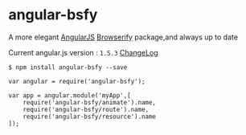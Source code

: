 angular-bsfy
==================
A more elegant [AngularJS](http://angularjs.org/) [Browserify](http://browserify.org/) package,and always up to date

Current angular.js version : `1.5.3` [ChangeLog](https://github.com/angular/angular.js/blob/master/CHANGELOG.md)

`$ npm install angular-bsfy --save`

	var angular = require('angular-bsfy');

	var app = angular.module('myApp',[
	    require('angular-bsfy/animate').name,
	    require('angular-bsfy/route').name,
	    require('angular-bsfy/resource').name
	]);
